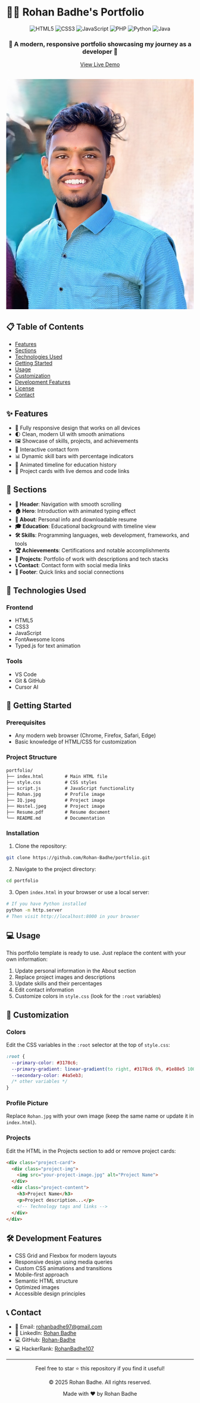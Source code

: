 # 👨‍💻 Rohan Badhe's Portfolio

<div align="center">
  <img src="https://img.shields.io/badge/HTML5-E34F26?style=for-the-badge&logo=html5&logoColor=white" alt="HTML5">
  <img src="https://img.shields.io/badge/CSS3-1572B6?style=for-the-badge&logo=css3&logoColor=white" alt="CSS3">
  <img src="https://img.shields.io/badge/JavaScript-F7DF1E?style=for-the-badge&logo=javascript&logoColor=black" alt="JavaScript">
  <img src="https://img.shields.io/badge/PHP-777BB4?style=for-the-badge&logo=php&logoColor=white" alt="PHP">
  <img src="https://img.shields.io/badge/Python-3776AB?style=for-the-badge&logo=python&logoColor=white" alt="Python">
  <img src="https://img.shields.io/badge/Java-ED8B00?style=for-the-badge&logo=java&logoColor=white" alt="Java">
</div>

<div align="center">
  <h3>🌟 A modern, responsive portfolio showcasing my journey as a developer 🌟</h3>
  <a href="https://rohan-badhe.vercel.app/">View Live Demo</a>
</div>

<br>

![Portfolio Preview](Rohan.jpg)

## 📋 Table of Contents

- [Features](#-features)
- [Sections](#-sections)
- [Technologies Used](#-technologies-used)
- [Getting Started](#-getting-started)
- [Usage](#-usage)
- [Customization](#-customization)
- [Development Features](#-development-features)
- [License](#-license)
- [Contact](#-contact)

## ✨ Features

- 📱 Fully responsive design that works on all devices
- 🌓 Clean, modern UI with smooth animations
- 🖼️ Showcase of skills, projects, and achievements
- 📝 Interactive contact form
- 📊 Dynamic skill bars with percentage indicators
- 🔄 Animated timeline for education history
- 💼 Project cards with live demos and code links

## 📄 Sections

- **📌 Header**: Navigation with smooth scrolling
- **🏠 Hero**: Introduction with animated typing effect
- **👤 About**: Personal info and downloadable resume
- **🎓 Education**: Educational background with timeline view
- **🛠️ Skills**: Programming languages, web development, frameworks, and tools
- **🏆 Achievements**: Certifications and notable accomplishments
- **🚀 Projects**: Portfolio of work with descriptions and tech stacks
- **📞 Contact**: Contact form with social media links
- **🔗 Footer**: Quick links and social connections

## 🔧 Technologies Used

### Frontend
- HTML5
- CSS3
- JavaScript
- FontAwesome Icons
- Typed.js for text animation

### Tools
- VS Code
- Git & GitHub
- Cursor AI

## 🚀 Getting Started

### Prerequisites
- Any modern web browser (Chrome, Firefox, Safari, Edge)
- Basic knowledge of HTML/CSS for customization

### Project Structure
```
portfolio/
├── index.html        # Main HTML file
├── style.css         # CSS styles
├── script.js         # JavaScript functionality
├── Rohan.jpg         # Profile image
├── IQ.jpeg           # Project image
├── Hostel.jpeg       # Project image
├── Resume.pdf        # Resume document
└── README.md         # Documentation
```

### Installation

1. Clone the repository:
```bash
git clone https://github.com/Rohan-Badhe/portfolio.git
```

2. Navigate to the project directory:
```bash
cd portfolio
```

3. Open `index.html` in your browser or use a local server:
```bash
# If you have Python installed
python -m http.server
# Then visit http://localhost:8000 in your browser
```

## 💻 Usage

This portfolio template is ready to use. Just replace the content with your own information:

1. Update personal information in the About section
2. Replace project images and descriptions
3. Update skills and their percentages
4. Edit contact information
5. Customize colors in `style.css` (look for the `:root` variables)

## 🎨 Customization

### Colors
Edit the CSS variables in the `:root` selector at the top of `style.css`:

```css
:root {
  --primary-color: #3178c6;
  --primary-gradient: linear-gradient(to right, #3178c6 0%, #1e88e5 100%);
  --secondary-color: #4a5eb3;
  /* other variables */
}
```

### Profile Picture
Replace `Rohan.jpg` with your own image (keep the same name or update it in `index.html`).

### Projects
Edit the HTML in the Projects section to add or remove project cards:

```html
<div class="project-card">
  <div class="project-img">
    <img src="your-project-image.jpg" alt="Project Name">
  </div>
  <div class="project-content">
    <h3>Project Name</h3>
    <p>Project description...</p>
    <!-- Technology tags and links -->
  </div>
</div>
```

## 🛠️ Development Features

- CSS Grid and Flexbox for modern layouts
- Responsive design using media queries
- Custom CSS animations and transitions
- Mobile-first approach
- Semantic HTML structure
- Optimized images
- Accessible design principles

## 📞 Contact

- 📧 Email: [rohanbadhe97@gmail.com](mailto:rohanbadhe97@gmail.com)
- 🔗 LinkedIn: [Rohan Badhe](https://www.linkedin.com/in/rohan-badhe-35530232a/)
- 💻 GitHub: [Rohan-Badhe](https://github.com/Rohan-Badhe)
- 💻 HackerRank: [RohanBadhe107](https://www.hackerrank.com/profile/RohanBadhe107)

---

<div align="center">
  <p>Feel free to star ⭐ this repository if you find it useful!</p>
  <p>© 2025 Rohan Badhe. All rights reserved.</p>
  <p>Made with ❤️ by Rohan Badhe</p>
</div> 